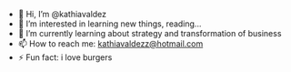 - 👋 Hi, I’m @kathiavaldez
- 👀 I’m interested in learning new things, reading...
- 🌱 I’m currently learning about strategy and transformation of business
- 📫 How to reach me: kathiavaldezz@hotmail.com
- ⚡ Fun fact: i love burgers

<!---
kathiavaldez/kathiavaldez is a ✨ special ✨ repository because its `README.md` (this file) appears on your GitHub profile.
You can click the Preview link to take a look at your changes.
--->
